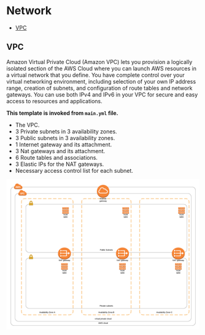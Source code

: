 # Network

* [VPC](#vpc)

## VPC
Amazon Virtual Private Cloud (Amazon VPC) lets you provision a logically isolated section of the AWS Cloud where you can launch AWS resources in a virtual network that you define. You have complete control over your virtual networking environment, including selection of your own IP address range, creation of subnets, and configuration of route tables and network gateways. You can use both IPv4 and IPv6 in your VPC for secure and easy access to resources and applications.

**This template is invoked from `main.yml` file.**

* The VPC.
* 3 Private subnets in 3 availability zones.
* 3 Public subnets in 3 availability zones.
* 1 Internet gateway and its attachment.
* 3 Nat gateways and its attachment.
* 6 Route tables and associations.
* 3 Elastic IPs for the NAT gateways.
* Necessary access control list for each subnet.

![VPC Diagram](../images/VPC.png)
